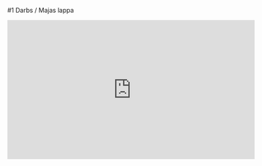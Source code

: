 
#1 Darbs /  Majas lappa

<html>
<head>
<title>
sveiks
</title>
</head>
<body>
<iframe width="560" height="315" src="https://www.youtube.com/embed/v0KSqLMpPI4" frameborder="0"$
<a href="http://www.w3schools.com"> W3 skola.html </a>
<img src=le.lv/url?sa=i&rct=j&q=&esrc=s&source=images&cd=&ved=0ahUKEwiLrvvk75TLAhXJDZoKHX3OCqMQj$
<a href="https://213.175.92.37/~x151REB031"> Mana drauga studiju lapa</a>

<h1>"A place for resistor"</h1>
<img src="//lh6.googleusercontent.com/-p0gRiB8N9Js/V0Ijv8vokXI/AAAAAAAAACc/hAW7D-x71qAamKJIHVs_a$
<iframe width="853" height="480" src="https://www.youtube.com/embed/S_csgnCEQHU" frameborder="0"$
</html>

# Chuska

int PIN_SCE = 6;//SS
int PIN_RESET = 7;
int PIN_DC  = 5;// data
int PIN_SDIN = 4 ;//MOSI  SIMO
int PIN_SCLK =3 ;//CLK SCLK
int PIN_BL =9 ;//BL LED
int PIN_VCC =2 ;//Vcc +-
#define LCD_C LOW //command
#define LCD_D HIGH //data high command low.
#define LCD_X 84 ///character area //
#define LCD_Y 48  //consists of banks of 7 by eight pixels.//
#define LCD_DATA 1
const unsigned char nokia [] = {
    0x00, 0xE0, 0xE0, 0xE0, 0xE0, 0xE0, 0xE0, 0xE0, 0xE0, 0x80, 0x00, 0x00, 0x00, 0x00, 0x00, 0x00,
    0xE0, 0xE0, 0xE0, 0xE0, 0x00, 0x00, 0xC0, 0xE0, 0xE0, 0xE0, 0xE0, 0xE0, 0xE0, 0xE0, 0xE0, 0xE0,
    0xE0, 0xE0, 0xE0, 0xE0, 0xE0, 0xC0, 0x80, 0x00, 0xE0, 0xE0, 0xE0, 0xE0, 0xE0, 0x00, 0x00, 0x00,
    0x00, 0x80, 0xC0, 0xE0, 0xE0, 0xE0, 0xE0, 0x60, 0x20, 0x00, 0x40, 0xE0, 0xE0, 0xE0, 0xE0, 0x00,
    0x00, 0x00, 0x00, 0x00, 0x00, 0x00, 0xC0, 0xE0, 0xE0, 0xE0, 0xE0, 0xE0, 0xC0, 0x00, 0x00, 0x00,
    0x00, 0x00, 0x00, 0x00, 0x00, 0xFF, 0xFF, 0xFF, 0xFF, 0x0F, 0x0F, 0x3F, 0xFF, 0xFF, 0xFE, 0xF8,
    0xF0, 0xC0, 0x00, 0x00, 0xFF, 0xFF, 0xFF, 0xFF, 0x00, 0xFE, 0xFF, 0xFF, 0xFF, 0xFF, 0x03, 0x03,
    0x03, 0x03, 0x03, 0x03, 0x03, 0x03, 0x03, 0xFF, 0xFF, 0xFF, 0xFF, 0x00, 0xFF, 0xFF, 0xFF, 0xFF,
    0xFF, 0xF0, 0xF8, 0xFC, 0xFE, 0xFF, 0xDF, 0x0F, 0x07, 0x03, 0x00, 0x00, 0x00, 0x00, 0xFC, 0xFF,
    0xFF, 0xFF, 0xFF, 0x00, 0x00, 0x00, 0x00, 0xE0, 0xF8, 0xFF, 0xFF, 0x7F, 0x1F, 0x07, 0x1F, 0xFF,
    0xFF, 0xFF, 0xF8, 0xE0, 0x00, 0x00, 0x00, 0x00, 0x00, 0xFF, 0xFF, 0xFF, 0xFF, 0x01, 0x00, 0x00,
    0x00, 0x01, 0x07, 0x1F, 0x7F, 0xFF, 0xFF, 0xFE, 0xFF, 0xFF, 0xFF, 0xFF, 0x00, 0x0F, 0x7F, 0xFF,
    0xFF, 0xFF, 0xF8, 0xF8, 0xF8, 0xF8, 0xF8, 0xF8, 0xF8, 0xF8, 0xF8, 0xFF, 0xFF, 0x7F, 0x1F, 0x00,
    0xFF, 0xFF, 0xFF, 0xFF, 0xFF, 0x00, 0x01, 0x03, 0x07, 0x1F, 0x3F, 0x7F, 0xFE, 0xFC, 0xF8, 0xF0,
    0xC0, 0x80, 0xF9, 0xFF, 0xFF, 0xFF, 0xFF, 0x00, 0xE0, 0xFC, 0xFF, 0xFF, 0x7F, 0x1F, 0x1F, 0x1F,
    0x1F, 0x1F, 0x1F, 0x1F, 0x1F, 0x1F, 0xFF, 0xFF, 0xFF, 0xFC, 0xE0, 0x00, 0x00, 0x00, 0xC0, 0xC0,
    0x40, 0x00, 0x00, 0x00, 0x00, 0x00, 0x00, 0x00, 0x00, 0x00, 0x00, 0x00, 0x00, 0x00, 0x00, 0x00,
    0x00, 0x00, 0x00, 0x00, 0x00, 0x00, 0x00, 0x00, 0x00, 0x00, 0x00, 0x00, 0x00, 0x00, 0x80, 0x00,
    0x00, 0x60, 0x00, 0x00, 0x00, 0x00, 0x00, 0x00, 0x00, 0x00, 0x00, 0x00, 0x00, 0x00, 0x00, 0x00,
    0x00, 0x00, 0xC0, 0xC0, 0xC0, 0x80, 0x00, 0x00, 0x00, 0x00, 0x00, 0x00, 0x00, 0x00, 0x00, 0x00,
    0x00, 0x00, 0x00, 0x00, 0x00, 0x00, 0x00, 0x00, 0xE0, 0x00, 0x00, 0x00, 0x00, 0x00, 0x00, 0x00,
    0x00, 0xFF, 0xDF, 0x00, 0x00, 0xF0, 0xFE, 0x06, 0x06, 0xFE, 0x70, 0xFE, 0xFE, 0x06, 0x06, 0xFE,
    0x00, 0xFE, 0x1E, 0x02, 0x86, 0xFC, 0x00, 0xFC, 0x66, 0x62, 0x7E, 0x38, 0xF8, 0xFE, 0x06, 0x02,
    0x02, 0xFF, 0xFF, 0x02, 0x02, 0xFE, 0x00, 0x00, 0xFE, 0x06, 0x06, 0xFE, 0x00, 0xF8, 0xDE, 0x02,
    0x06, 0xFE, 0x00, 0x00, 0x00, 0x00, 0xFF, 0x60, 0x60, 0x3F, 0x00, 0xFC, 0x66, 0x62, 0x7E, 0x38,
    0xF8, 0xFE, 0x02, 0x06, 0xFC, 0x00, 0xFE, 0xFE, 0x02, 0x06, 0xFC, 0x00, 0xFF, 0x80, 0xF0, 0xFE,
    0x62, 0x66, 0x7C, 0x00, 0x00, 0x01, 0x07, 0x0C, 0x0C, 0x04, 0x07, 0x0C, 0x0C, 0x07, 0x00, 0x07,
    0x07, 0x00, 0x00, 0x07, 0x00, 0x07, 0x07, 0x00, 0x01, 0x07, 0x00, 0x07, 0x06, 0x0C, 0x0C, 0x00,
    0x01, 0x07, 0x0C, 0x0C, 0x00, 0x03, 0x0F, 0x0C, 0x04, 0x07, 0x00, 0x00, 0x07, 0x00, 0x00, 0x07,
    0x00, 0x03, 0x27, 0x2C, 0x2E, 0x3F, 0x00, 0x00, 0x00, 0x00, 0x07, 0x00, 0x00, 0x00, 0x00, 0x07,
    0x0E, 0x0C, 0x0C, 0x00, 0x01, 0x07, 0x0C, 0x0E, 0x07, 0x00, 0x3F, 0x1F, 0x0C, 0x06, 0x03, 0x00,
    0x07, 0x00, 0x00, 0x07, 0x0C, 0x0C, 0x04, 0x00,
};
void posmarker()  {
    LcdWrite( 0, 0x80|0);
    LcdWrite( 0, 0x40|0);
}
void pozicija(char x, char y)
{ 
    LcdWrite( 0, 0x80|x);
    LcdWrite( 0, 0x40|y);
}
void kursors(unsigned char z)
{
          digitalWrite(PIN_DC,HIGH);
        digitalWrite(PIN_SCE, LOW);
        //shiftOut(PIN_SDIN, PIN_SCLK, MSBFIRST,nokia[index3]);
        shiftOut(PIN_SDIN, PIN_SCLK, MSBFIRST,z);
        digitalWrite(PIN_SCE, HIGH);
}

void LcdClear(void) {
    for(int index = 0; index < 504; index++){
        LcdWrite(LCD_D, 0x00);
    }
}
void LcdWrite(byte dc, byte data) {
    digitalWrite(PIN_DC, dc);
    digitalWrite(PIN_SCE, LOW);
    shiftOut(PIN_SDIN, PIN_SCLK, MSBFIRST, data);
    digitalWrite(PIN_SCE, HIGH);
}
void initialise() {
    pinMode(PIN_VCC, OUTPUT);
    pinMode(PIN_SCE, OUTPUT);
    pinMode(PIN_RESET, OUTPUT);
    pinMode(PIN_DC, OUTPUT);
    pinMode(PIN_SDIN, OUTPUT);
    pinMode(PIN_SCLK, OUTPUT);
    pinMode(PIN_BL, OUTPUT);
    digitalWrite(PIN_VCC, HIGH);
    digitalWrite(PIN_RESET, LOW);
    digitalWrite(PIN_RESET, HIGH);
    LcdWrite(0, 0x21);
    //Tell LCD that extended commands follow
    LcdWrite(0, 0xB9);
    //Set LCD Vop (Contrast): Try 0xB1(good @ 3.3V) or 0xBF if your display is too dark
    LcdWrite(0, 0x04);
    //Set Temp coefficent
    LcdWrite(0, 0x14);
    //LCD bias mode 1:48: Try 0x13 or 0x14
    LcdWrite(0, 0x20);
    //We must send 0x20 before modifying the display control mode
    LcdWrite(0, 0x0C);
    //Set display control, normal mode. 0x0D for inverse
    //digitalWrite(PIN_BL, HIGH);
}
void setup()  {
    initialise();
    LcdClear();
    posmarker();
}
void loop(){
    pozicija(0,0);
    for (int index3 = 0; index3 < 84; index3++) {
        digitalWrite(PIN_DC,HIGH);
        digitalWrite(PIN_SCE, LOW);
        //shiftOut(PIN_SDIN, PIN_SCLK, MSBFIRST,nokia[index3]);
        shiftOut(PIN_SDIN, PIN_SCLK, MSBFIRST,0xFF);
        digitalWrite(PIN_SCE, HIGH);
    }
     pozicija(0,5);
    for (int index3 = 0; index3 < 84; index3++) {
        digitalWrite(PIN_DC,HIGH);
        digitalWrite(PIN_SCE, LOW);
        //shiftOut(PIN_SDIN, PIN_SCLK, MSBFIRST,nokia[index3]);
        shiftOut(PIN_SDIN, PIN_SCLK, MSBFIRST,0xFF);
        digitalWrite(PIN_SCE, HIGH);
    }
    
  
    for (int index3 = 0; index3 < 6; index3++) {
      pozicija(83,index3);
      kursors(0xFF);
    }
    for (int index3 = 0; index3 < 84; index3++) {
      pozicija(index3,2);
      kursors(0xFF);//uzzimesana
      delay(200);
      pozicija(index3,2);
      kursors(0x01);//dzesana
      pozicija(index3,2);
      kursors(0x84);//uzzimesana
      }

      for (int index3 = 84; index3 > 0; index3++) {
      pozicija(index3,2);
      kursors(0xFF);//uzzimesana
      delay(200);
      pozicija(index3,2);
      kursors(0x01);//dzesana
      }
   
    delay(2000);
}
